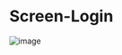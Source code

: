 # Screen-Login
![image](https://github.com/virgilhawkins00/Screen-Login/assets/105638600/5962c136-a80d-4228-b10f-a31b3303365b)
